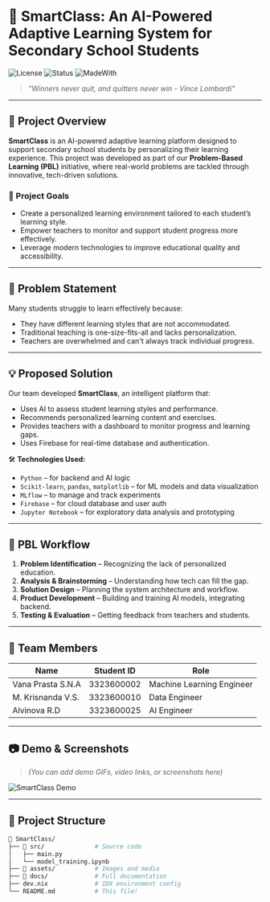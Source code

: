 # 🚀 SmartClass: An AI-Powered Adaptive Learning System for Secondary School Students

![License](https://img.shields.io/badge/license-MIT-blue.svg)
![Status](https://img.shields.io/badge/status-Active-brightgreen)
![MadeWith](https://img.shields.io/badge/Made%20with-Python%20%7C%20AI%20%7C%20Firebase-orange)

> _"Winners never quit, and quitters never win - Vince Lombardi"_

---

## 🧠 Project Overview

**SmartClass** is an AI-powered adaptive learning platform designed to support secondary school students by personalizing their learning experience. This project was developed as part of our **Problem-Based Learning (PBL)** initiative, where real-world problems are tackled through innovative, tech-driven solutions.

### 🎯 Project Goals

- Create a personalized learning environment tailored to each student’s learning style.
- Empower teachers to monitor and support student progress more effectively.
- Leverage modern technologies to improve educational quality and accessibility.

---

## 📌 Problem Statement

Many students struggle to learn effectively because:

- They have different learning styles that are not accommodated.
- Traditional teaching is one-size-fits-all and lacks personalization.
- Teachers are overwhelmed and can't always track individual progress.

---

## 💡 Proposed Solution

Our team developed **SmartClass**, an intelligent platform that:

- Uses AI to assess student learning styles and performance.
- Recommends personalized learning content and exercises.
- Provides teachers with a dashboard to monitor progress and learning gaps.
- Uses Firebase for real-time database and authentication.

🛠️ **Technologies Used:**

- `Python` – for backend and AI logic
- `Scikit-learn`, `pandas`, `matplotlib` – for ML models and data visualization
- `MLflow` – to manage and track experiments
- `Firebase` – for cloud database and user auth
- `Jupyter Notebook` – for exploratory data analysis and prototyping

---

## 🧪 PBL Workflow

1. **Problem Identification** – Recognizing the lack of personalized education.
2. **Analysis & Brainstorming** – Understanding how tech can fill the gap.
3. **Solution Design** – Planning the system architecture and workflow.
4. **Product Development** – Building and training AI models, integrating backend.
5. **Testing & Evaluation** – Getting feedback from teachers and students.

---

## 👥 Team Members

| Name             | Student ID     | Role                       |
|------------------|----------------|----------------------------|
| Vana Prasta S.N.A| 3323600002     | Machine Learning Engineer  |
| M. Krisnanda V.S.| 3323600010     | Data Engineer              |
| Alvinova R.D     | 3323600025     | AI Engineer                |

---

## 📷 Demo & Screenshots

> _(You can add demo GIFs, video links, or screenshots here)_

![SmartClass Demo](./assets/smartclass-demo.gif)

---

## 📁 Project Structure

```bash
📁 SmartClass/
├── 📁 src/              # Source code
│   ├── main.py
│   └── model_training.ipynb
├── 📁 assets/           # Images and media
├── 📁 docs/             # Full documentation
├── dev.nix             # IDX environment config
└── README.md           # This file!
